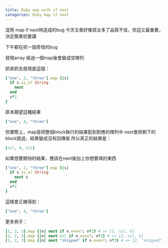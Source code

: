 ```yaml
---
title: Ruby map with if next
categories: Ruby map if next
---
```


混用 map if next時造成的bug
今天文章好像寫太多了品質不佳，但這又最重要，決定簡單扼要講

下午都在抓一個奇怪的bug

發現array 經過一個map後會變成空陣列

抓來抓去發現是這個：

```ruby
["one", 2, "three"].map {|s|
  if s.is_a? String
    next
  end
  s*2
}
```

原本期望這種結果
```ruby
["one", 4, "three"]
```

但實際上，map是把整個block執行的結果配到對應的陣列中
next會把剩下的block跳過，結果變成沒有回傳值
所以真正的結果是：
```ruby
[nil, 4, nil]
```

如果想要期待的結果，應該在next後加上你想要填的東西
```ruby
["one", 2, "three"].map {|s|
  if s.is_a? String
    next s
  end
  s*2
}
```
這樣會正確得到：
```ruby
["one", 4, "three"]
```

更多例子：
```ruby
[1, 2, 3].map {|n| next if n.even?; n*2} # => [2, nil, 6]
[1, 2, 3].map {|n| next nil if n.even?; n*2} # => [2, nil, 6]
[1, 2, 3].map {|n| next "skipped" if n.even?; n*2} # => [2, "skipped", 6]
```
